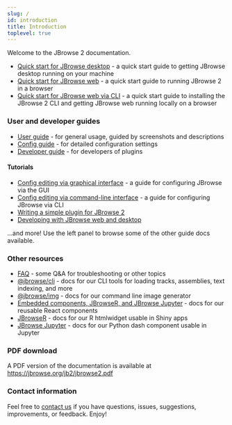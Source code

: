 ```yaml
---
slug: /
id: introduction
title: Introduction
toplevel: true
---
```


Welcome to the JBrowse 2 documentation.

- [Quick start for JBrowse desktop](quickstart_desktop) - a quick start guide
  to getting JBrowse desktop running on your machine
- [Quick start for JBrowse web](quickstart_web) - a quick start guide to
  running JBrowse 2 in a browser
- [Quick start for JBrowse web via CLI](quickstart_cli) - a quick start guide
  to installing the JBrowse 2 CLI and getting JBrowse web running locally on a
  browser

### User and developer guides

- [User guide](user_guide) - for general usage, guided by screenshots and
  descriptions
- [Config guide](config_guide) - for detailed configuration settings
- [Developer guide](developer_guide) - for developers of plugins

#### Tutorials

- [Config editing via graphical interface](./tutorials/config_gui) - a guide
  for configuring JBrowse via the GUI
- [Config editing via command-line interface](./tutorials/config_cli) - a guide
  for configuring JBrowse via CLI
- [Writing a simple plugin for JBrowse
  2](./tutorials/simple_plugin_tutorial/01_introduction/)
- [Developing with JBrowse web and
  desktop](./tutorials/develop_web_and_desktop_tutorial/)

...and more! Use the left panel to browse some of the other guide docs available.

### Other resources

- [FAQ](faq) - some Q&A for troubleshooting or other topics
- [@jbrowse/cli](cli) - docs for our CLI tools for loading tracks, assemblies,
  text indexing, and more
- [@jbrowse/img](https://www.npmjs.com/package/@jbrowse/img) - docs for our
  command line image generator
- [Embedded components, JBrowseR, and JBrowse Jupyter](embedded_components) -
  docs for our reusable React components
- [JBrowseR](https://gmod.github.io/JBrowseR/) - docs for our R htmlwidget usable in Shiny apps
- [JBrowse Jupyter](https://gmod.github.io/jbrowse-jupyter/docs/html/index.html) - docs for our Python dash component usable in Jupyter

### PDF download

A PDF version of the documentation is available at
https://jbrowse.org/jb2/jbrowse2.pdf

### Contact information

Feel free to [contact us](/contact) if you have questions, issues, suggestions,
improvements, or feedback. Enjoy!
